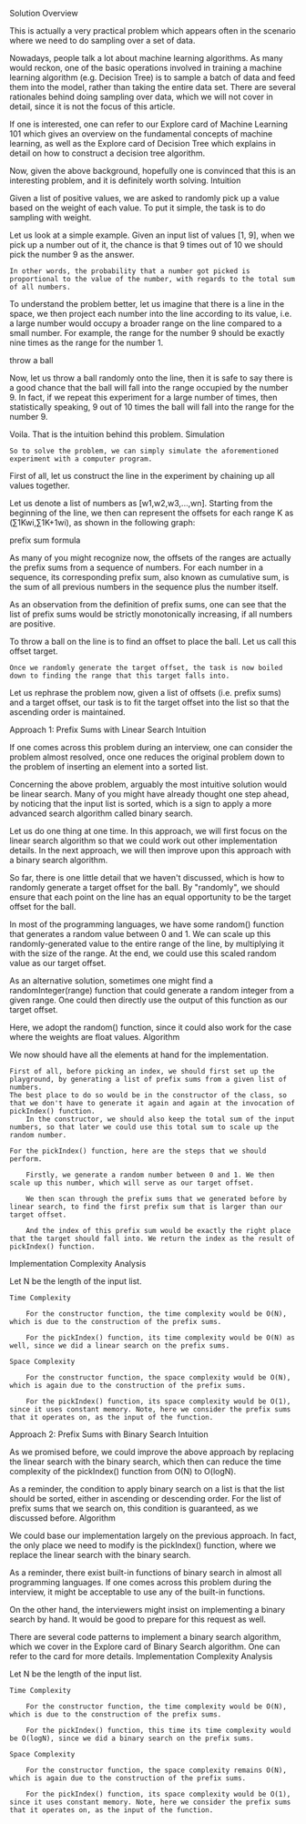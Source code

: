 Solution
Overview

This is actually a very practical problem which appears often in the scenario where we need to do sampling over a set of data.

Nowadays, people talk a lot about machine learning algorithms.
As many would reckon, one of the basic operations involved in training a machine learning algorithm (e.g. Decision Tree) is to sample a batch of data and feed them into the model, rather than taking the entire data set.
There are several rationales behind doing sampling over data, which we will not cover in detail, since it is not the focus of this article.

If one is interested, one can refer to our Explore card of Machine Learning 101 which gives an overview on the fundamental concepts of machine learning, as well as the Explore card of Decision Tree which explains in detail on how to construct a decision tree algorithm.

Now, given the above background, hopefully one is convinced that this is an interesting problem, and it is definitely worth solving.
Intuition

Given a list of positive values, we are asked to randomly pick up a value based on the weight of each value.
To put it simple, the task is to do sampling with weight.

Let us look at a simple example. Given an input list of values [1, 9], when we pick up a number out of it, the chance is that 9 times out of 10 we should pick the number 9 as the answer.

    In other words, the probability that a number got picked is proportional to the value of the number, with regards to the total sum of all numbers.

To understand the problem better, let us imagine that there is a line in the space, we then project each number into the line according to its value, i.e. a large number would occupy a broader range on the line compared to a small number. For example, the range for the number 9 should be exactly nine times as the range for the number 1.

throw a ball

Now, let us throw a ball randomly onto the line, then it is safe to say there is a good chance that the ball will fall into the range occupied by the number 9. In fact, if we repeat this experiment for a large number of times, then statistically speaking, 9 out of 10 times the ball will fall into the range for the number 9.

Voila. That is the intuition behind this problem.
Simulation

    So to solve the problem, we can simply simulate the aforementioned experiment with a computer program.

First of all, let us construct the line in the experiment by chaining up all values together.

Let us denote a list of numbers as [w1​,w2​,w3​,...,wn​].
Starting from the beginning of the line, we then can represent the offsets for each range K as (∑1K​wi​,∑1K+1​wi​), as shown in the following graph:

prefix sum formula

As many of you might recognize now, the offsets of the ranges are actually the prefix sums from a sequence of numbers. For each number in a sequence, its corresponding prefix sum, also known as cumulative sum, is the sum of all previous numbers in the sequence plus the number itself.

As an observation from the definition of prefix sums, one can see that the list of prefix sums would be strictly monotonically increasing, if all numbers are positive.

To throw a ball on the line is to find an offset to place the ball.
Let us call this offset target.

    Once we randomly generate the target offset, the task is now boiled down to finding the range that this target falls into.

Let us rephrase the problem now, given a list of offsets (i.e. prefix sums) and a target offset, our task is to fit the target offset into the list so that the ascending order is maintained.


Approach 1: Prefix Sums with Linear Search
Intuition

If one comes across this problem during an interview, one can consider the problem almost resolved, once one reduces the original problem down to the problem of inserting an element into a sorted list.

Concerning the above problem, arguably the most intuitive solution would be linear search. Many of you might have already thought one step ahead, by noticing that the input list is sorted, which is a sign to apply a more advanced search algorithm called binary search.

Let us do one thing at one time. In this approach, we will first focus on the linear search algorithm so that we could work out other implementation details. In the next approach, we will then improve upon this approach with a binary search algorithm.

So far, there is one little detail that we haven't discussed, which is how to randomly generate a target offset for the ball. By "randomly", we should ensure that each point on the line has an equal opportunity to be the target offset for the ball.

In most of the programming languages, we have some random() function that generates a random value between 0 and 1. We can scale up this randomly-generated value to the entire range of the line, by multiplying it with the size of the range. At the end, we could use this scaled random value as our target offset.

As an alternative solution, sometimes one might find a randomInteger(range) function that could generate a random integer from a given range.
One could then directly use the output of this function as our target offset.

Here, we adopt the random() function, since it could also work for the case where the weights are float values.
Algorithm

We now should have all the elements at hand for the implementation.

    First of all, before picking an index, we should first set up the playground, by generating a list of prefix sums from a given list of numbers.
    The best place to do so would be in the constructor of the class, so that we don't have to generate it again and again at the invocation of pickIndex() function.
        In the constructor, we should also keep the total sum of the input numbers, so that later we could use this total sum to scale up the random number.

    For the pickIndex() function, here are the steps that we should perform.

        Firstly, we generate a random number between 0 and 1. We then scale up this number, which will serve as our target offset.

        We then scan through the prefix sums that we generated before by linear search, to find the first prefix sum that is larger than our target offset.

        And the index of this prefix sum would be exactly the right place that the target should fall into. We return the index as the result of pickIndex() function.

Implementation
Complexity Analysis

Let N be the length of the input list.

    Time Complexity

        For the constructor function, the time complexity would be O(N), which is due to the construction of the prefix sums.

        For the pickIndex() function, its time complexity would be O(N) as well, since we did a linear search on the prefix sums.

    Space Complexity

        For the constructor function, the space complexity would be O(N), which is again due to the construction of the prefix sums.

        For the pickIndex() function, its space complexity would be O(1), since it uses constant memory. Note, here we consider the prefix sums that it operates on, as the input of the function.

Approach 2: Prefix Sums with Binary Search
Intuition

As we promised before, we could improve the above approach by replacing the linear search with the binary search, which then can reduce the time complexity of the pickIndex() function from O(N) to O(logN).

As a reminder, the condition to apply binary search on a list is that the list should be sorted, either in ascending or descending order.
For the list of prefix sums that we search on, this condition is guaranteed, as we discussed before.
Algorithm

We could base our implementation largely on the previous approach.
In fact, the only place we need to modify is the pickIndex() function, where we replace the linear search with the binary search.

As a reminder, there exist built-in functions of binary search in almost all programming languages.
If one comes across this problem during the interview, it might be acceptable to use any of the built-in functions.

On the other hand, the interviewers might insist on implementing a binary search by hand. It would be good to prepare for this request as well.

There are several code patterns to implement a binary search algorithm, which we cover in the Explore card of Binary Search algorithm.
One can refer to the card for more details.
Implementation
Complexity Analysis

Let N be the length of the input list.

    Time Complexity

        For the constructor function, the time complexity would be O(N), which is due to the construction of the prefix sums.

        For the pickIndex() function, this time its time complexity would be O(logN), since we did a binary search on the prefix sums.

    Space Complexity

        For the constructor function, the space complexity remains O(N), which is again due to the construction of the prefix sums.

        For the pickIndex() function, its space complexity would be O(1), since it uses constant memory. Note, here we consider the prefix sums that it operates on, as the input of the function.
